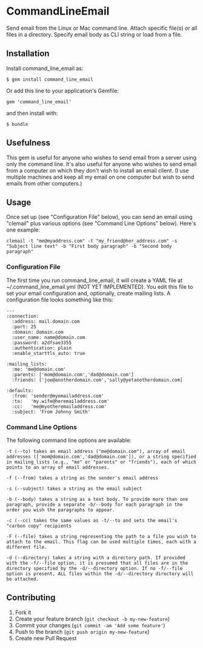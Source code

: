 # CommandLineEmail

Send email from the Linux or Mac command line. Attach specific file(s) or all files in a directory. Specify email body as CLI string or load from a file.

## Installation

Install command_line_email as:

    $ gem install command_line_email

Or add this line to your application's Gemfile:

    gem 'command_line_email'

and then install with:

    $ bundle

## Usefulness

This gem is useful for anyone who wishes to send email from a server using only the command line. It's also useful for anyone who wishes to send email from a computer on which they don't wish to install an email client. (I use multiple machines and keep all my email on one computer but wish to send emails from other computers.)

## Usage

Once set up (see "Configuration File" below), you can send an email using "clemail" plus various options (see "Command Line Options" below). Here's one example:

    clemail -t "me@myaddress.com" -t "my_friend@her_address.com" -s "Subject line text" -b "First body paragraph" -b "Second body paragraph"

### Configuration File

The first time you run command_line_email, it will create a YAML file at ~/.command_line_email.yml (NOT YET IMPLEMENTED). You edit this file to set your email configuration and, optionally, create mailing lists. A configuration file looks something like this:

    ---
    :connection:
      :address: mail.domain.com
      :port: 25
      :domain: domain.com
      :user_name: name@domain.com
      :password: a2dfsae3355
      :authentication: plain
      :enable_starttls_auto: true

    :mailing_lists:
      :me: 'me@domain.com'
      :parents: ['mom@domain.com','dad@domain.com']
      :friends: ['joe@anotherdomain.com','sally@yetanotherdomain.com]

    :defaults:
      :from: 'sender@myemailaddress.com'
      :to:   'my.wife@heremailaddress.com'
      :cc:   'me@myotheremailaddress.com'
      :subject: 'From Johnny Smith'

### Command Line Options

The following command line options are available:

    -t (--to) takes an email address ("me@domain.com"), array of email addresses (['mom@domain.com','dad@domain.com']), or a string specified in mailing_lists (e.g., "me" or "parents" or "friends"), each of which points to an array of email addresses.

    -f (--from) takes a string as the sender's email address

    -s (--subject) takes a string as the email subject

    -b (--body) takes a string as a text body. To provide more than one paragraph, provide a separate -b/--body for each paragraph in the order you wish the paragraphs to appear.

    -c (--cc) takes the same values as -t/--to and sets the email's "carbon copy" recipients

    -F (--file) takes a string representing the path to a file you wish to attach to the email. This flag can be used multiple times, each with a different file.

    -d (--directory) takes a string with a directory path. If provided with the -f/--file option, it is presumed that all files are in the directory specified by the -d/--directory option. If no -f/--file option is present, ALL files within the -d/--directory directory will be attached.

## Contributing

1. Fork it
2. Create your feature branch (`git checkout -b my-new-feature`)
3. Commit your changes (`git commit -am 'Add some feature'`)
4. Push to the branch (`git push origin my-new-feature`)
5. Create new Pull Request
